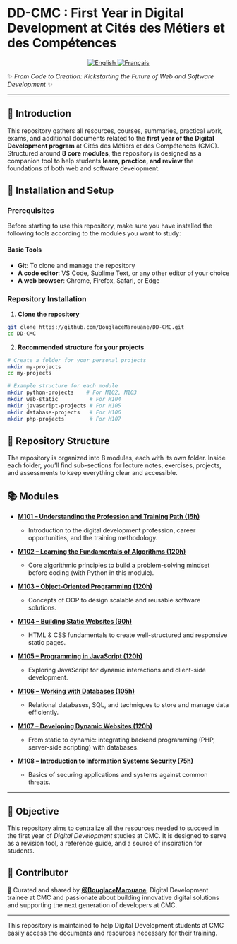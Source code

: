 # DD-CMC : First Year in Digital Development at Cités des Métiers et des Compétences  

<!-- Language Switch Buttons -->
<p align="center">
  <a href="README.en.md">
    <img alt="English" src="https://img.shields.io/badge/English-🇬🇧-blue?style=for-the-badge">
  </a>
  <a href="README.md">
    <img alt="Français" src="https://img.shields.io/badge/Français-🇫🇷-red?style=for-the-badge">
  </a>
</p>

✨ *From Code to Creation: Kickstarting the Future of Web and Software Development* ✨

---

## 📌 Introduction  
This repository gathers all resources, courses, summaries, practical work, exams, and additional documents related to the **first year of the Digital Development program** at Cités des Métiers et des Compétences (CMC). Structured around **8 core modules**, the repository is designed as a companion tool to help students **learn, practice, and review** the foundations of both web and software development.  

## 🚀 Installation and Setup

### Prerequisites
Before starting to use this repository, make sure you have installed the following tools according to the modules you want to study:

#### Basic Tools
- **Git**: To clone and manage the repository  
- **A code editor**: VS Code, Sublime Text, or any other editor of your choice  
- **A web browser**: Chrome, Firefox, Safari, or Edge  

### Repository Installation

1. **Clone the repository**
```bash
git clone https://github.com/BouglaceMarouane/DD-CMC.git
cd DD-CMC
```
2. **Recommended structure for your projects**
```bash
# Create a folder for your personal projects
mkdir my-projects
cd my-projects

# Example structure for each module
mkdir python-projects    # For M102, M103
mkdir web-static          # For M104
mkdir javascript-projects # For M105
mkdir database-projects   # For M106
mkdir php-projects        # For M107
```

## 📂 Repository Structure  
The repository is organized into 8 modules, each with its own folder. Inside each folder, you’ll find sub-sections for lecture notes, exercises, projects, and assessments to keep everything clear and accessible.  

## 📚 Modules  

- [**M101 – Understanding the Profession and Training Path (15h)**](https://github.com/BouglaceMarouane/DD-CMC/tree/main/M101%20%E2%80%93%20Se%20situer%20au%20regard%20du%20m%C3%A9tier%20et%20de%20la%20d%C3%A9marche%20de%20formation)  
  - Introduction to the digital development profession, career opportunities, and the training methodology.  

- [**M102 – Learning the Fundamentals of Algorithms (120h)**](https://github.com/BouglaceMarouane/DD-CMC/tree/main/M102%20-%20Acqu%C3%A9rir%20les%20bases%20de%20l%E2%80%99algorithmique)  
  - Core algorithmic principles to build a problem-solving mindset before coding (with Python in this module).  

- [**M103 – Object-Oriented Programming (120h)**](https://github.com/BouglaceMarouane/DD-CMC/tree/main/M103%20%E2%80%93%20Programmer%20en%20Orient%C3%A9%20Objet)  
  - Concepts of OOP to design scalable and reusable software solutions.  

- [**M104 – Building Static Websites (90h)**](https://github.com/BouglaceMarouane/DD-CMC/tree/main/M104%20%E2%80%93%20D%C3%A9velopper%20des%20sites%20web%20statiques)  
  - HTML & CSS fundamentals to create well-structured and responsive static pages.  

- [**M105 – Programming in JavaScript (120h)**](https://github.com/BouglaceMarouane/DD-CMC/tree/main/M105%20%E2%80%93%20Programmer%20en%20JavaScript)  
  - Exploring JavaScript for dynamic interactions and client-side development.  

- [**M106 – Working with Databases (105h)**](https://github.com/BouglaceMarouane/DD-CMC/tree/main/M106%20%E2%80%93%20Manipuler%20des%20bases%20de%20donn%C3%A9es)  
  - Relational databases, SQL, and techniques to store and manage data efficiently.  

- [**M107 – Developing Dynamic Websites (120h)**](https://github.com/BouglaceMarouane/DD-CMC/tree/main/M107%20%E2%80%93%20D%C3%A9velopper%20des%20sites%20web%20dynamiques)  
  - From static to dynamic: integrating backend programming (PHP, server-side scripting) with databases.  

- [**M108 – Introduction to Information Systems Security (75h)**](https://github.com/BouglaceMarouane/DD-CMC/tree/main/M108%20%E2%80%93%20S%E2%80%99initier%20%C3%A0%20la%20s%C3%A9curit%C3%A9%20des%20syst%C3%A8mes%20d%E2%80%99information)  
  - Basics of securing applications and systems against common threats.  

---

## 🎯 Objective  

This repository aims to centralize all the resources needed to succeed in the first year of *Digital Development* studies at CMC. It is designed to serve as a revision tool, a reference guide, and a source of inspiration for students.

## 👤 Contributor  

🚀 Curated and shared by [**@BouglaceMarouane**](https://github.com/BouglaceMarouane), Digital Development trainee at CMC and passionate about building innovative digital solutions and supporting the next generation of developers at CMC.

---

This repository is maintained to help Digital Development students at CMC easily access the documents and resources necessary for their training.